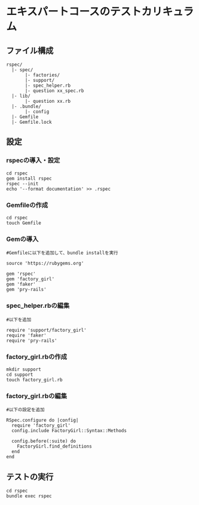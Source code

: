 # エキスパートコースのテストカリキュラム

## ファイル構成

```
rspec/
  |- spec/
       |- factories/
       |- support/
       |- spec_helper.rb
       |- question xx_spec.rb
  |- lib/
       |- question xx.rb
  |- .bundle/
       |- config
  |- Gemfile
  |- Gemfile.lock
```

## 設定

### rspecの導入・設定
```
cd rspec
gem install rspec
rspec --init
echo '--format documentation' >> .rspec

```

### Gemfileの作成
```
cd rspec
touch Gemfile
```

### Gemの導入
```
#Gemfileに以下を追加して、bundle installを実行

source 'https://rubygems.org'

gem 'rspec'
gem 'factory_girl'
gem 'faker'
gem 'pry-rails'
```

### spec_helper.rbの編集
```
#以下を追加

require 'support/factory_girl'
require 'faker'
require 'pry-rails'
```
### factory_girl.rbの作成
```
mkdir support
cd support
touch factory_girl.rb
```

### factory_girl.rbの編集
```
#以下の設定を追加

RSpec.configure do |config|
  require 'factory_girl'
  config.include FactoryGirl::Syntax::Methods

  config.before(:suite) do
    FactoryGirl.find_definitions
  end
end

```

## テストの実行
```
cd rspec
bundle exec rspec
```
